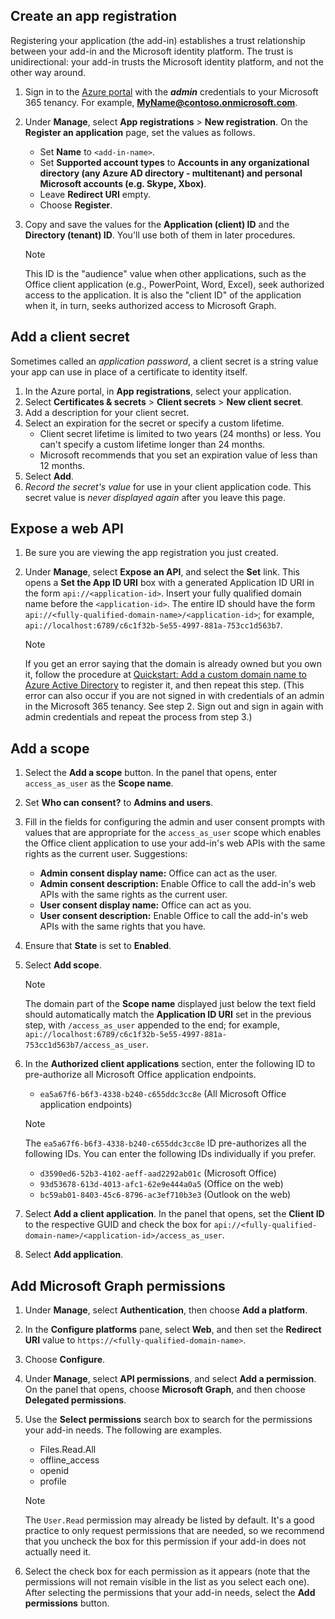 ## Create an app registration

Registering your application (the add-in) establishes a trust relationship between your add-in and the Microsoft identity platform. The trust is unidirectional: your add-in trusts the Microsoft identity platform, and not the other way around.

1. Sign in to the [Azure portal](https://portal.azure.com/) with the ***admin*** credentials to your Microsoft 365 tenancy. For example, **MyName@contoso.onmicrosoft.com**.
1. Under **Manage**, select **App registrations** > **New registration**. On the **Register an application** page, set the values as follows.

    * Set **Name** to `<add-in-name>`.
    * Set **Supported account types** to **Accounts in any organizational directory (any Azure AD directory - multitenant) and personal Microsoft accounts (e.g. Skype, Xbox)**.
    * Leave **Redirect URI** empty.
    * Choose **Register**.

1. Copy and save the values for the **Application (client) ID** and the **Directory (tenant) ID**. You'll use both of them in later procedures.

    > [!NOTE]
    > This ID is the "audience" value when other applications, such as the Office client application (e.g., PowerPoint, Word, Excel), seek authorized access to the application. It is also the "client ID" of the application when it, in turn, seeks authorized access to Microsoft Graph.

## Add a client secret

Sometimes called an _application password_, a client secret is a string value your app can use in place of a certificate to identity itself.

1. In the Azure portal, in **App registrations**, select your application.
1. Select **Certificates & secrets** > **Client secrets** > **New client secret**.
1. Add a description for your client secret.
1. Select an expiration for the secret or specify a custom lifetime.
    * Client secret lifetime is limited to two years (24 months) or less. You can't specify a custom lifetime longer than 24 months.
    * Microsoft recommends that you set an expiration value of less than 12 months.
1. Select **Add**.
1. _Record the secret's value_ for use in your client application code. This secret value is _never displayed again_ after you leave this page.

## Expose a web API

1. Be sure you are viewing the app registration you just created.
1. Under **Manage**, select **Expose an API**, and select the **Set** link. This opens a **Set the App ID URI** box with a generated Application ID URI in the form `api://<application-id>`. Insert your fully qualified domain name before the `<application-id>`. The entire ID should have the form `api://<fully-qualified-domain-name>/<application-id>`; for example, `api://localhost:6789/c6c1f32b-5e55-4997-881a-753cc1d563b7`.

    > [!NOTE]
    > If you get an error saying that the domain is already owned but you own it, follow the procedure at [Quickstart: Add a custom domain name to Azure Active Directory](/azure/active-directory/add-custom-domain) to register it, and then repeat this step. (This error can also occur if you are not signed in with credentials of an admin in the Microsoft 365 tenancy. See step 2. Sign out and sign in again with admin credentials and repeat the process from step 3.)

## Add a scope

1. Select the **Add a scope** button. In the panel that opens, enter `access_as_user` as the **Scope name**.

1. Set **Who can consent?** to **Admins and users**.

1. Fill in the fields for configuring the admin and user consent prompts with values that are appropriate for the `access_as_user` scope which enables the Office client application to use your add-in's web APIs with the same rights as the current user. Suggestions:

    * **Admin consent display name:** Office can act as the user.
    * **Admin consent description:** Enable Office to call the add-in's web APIs with the same rights as the current user.
    * **User consent display name:** Office can act as you.
    * **User consent description:** Enable Office to call the add-in's web APIs with the same rights that you have.

1. Ensure that **State** is set to **Enabled**.

1. Select **Add scope**.

    > [!NOTE]
    > The domain part of the **Scope name** displayed just below the text field should automatically match the **Application ID URI** set in the previous step, with `/access_as_user` appended to the end; for example, `api://localhost:6789/c6c1f32b-5e55-4997-881a-753cc1d563b7/access_as_user`.

1. In the **Authorized client applications** section, enter the following ID to pre-authorize all Microsoft Office application endpoints.

   - `ea5a67f6-b6f3-4338-b240-c655ddc3cc8e` (All Microsoft Office application endpoints)

    > [!NOTE]
    > The `ea5a67f6-b6f3-4338-b240-c655ddc3cc8e` ID pre-authorizes all the following IDs. You can enter the following IDs individually if you prefer.
    >
    > - `d3590ed6-52b3-4102-aeff-aad2292ab01c` (Microsoft Office)
    > - `93d53678-613d-4013-afc1-62e9e444a0a5` (Office on the web)
    > - `bc59ab01-8403-45c6-8796-ac3ef710b3e3` (Outlook on the web)

1. Select **Add a client application**. In the panel that opens, set the **Client ID** to the respective GUID and check the box for `api://<fully-qualified-domain-name>/<application-id>/access_as_user`.

1. Select **Add application**.

## Add Microsoft Graph permissions

1. Under **Manage**, select **Authentication**, then choose **Add a platform**.

1. In the **Configure platforms** pane, select **Web**, and then set the **Redirect URI** value to `https://<fully-qualified-domain-name>`.

1. Choose **Configure**.

1. Under **Manage**, select **API permissions**, and select **Add a permission**. On the panel that opens, choose **Microsoft Graph**, and then choose **Delegated permissions**.

1. Use the **Select permissions** search box to search for the permissions your add-in needs. The following are examples.

    * Files.Read.All
    * offline_access
    * openid
    * profile

    > [!NOTE]
    > The `User.Read` permission may already be listed by default. It's a good practice to only request permissions that are needed, so we recommend that you uncheck the box for this permission if your add-in does not actually need it.

1. Select the check box for each permission as it appears (note that the permissions will not remain visible in the list as you select each one). After selecting the permissions that your add-in needs, select the **Add permissions** button.

